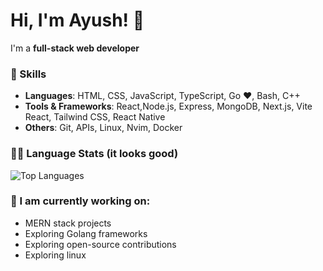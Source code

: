 # Hi, I'm Ayush! 👋

I'm a **full-stack web developer**

### 🚀 Skills

- **Languages**: HTML, CSS, JavaScript, TypeScript, Go ❤️, Bash, C++
- **Tools & Frameworks**: React,Node.js, Express, MongoDB, Next.js, Vite React, Tailwind CSS, React Native
- **Others**: Git, APIs, Linux, Nvim, Docker

### 🧑‍💻 Language Stats (it looks good)

![Top Languages](https://github-readme-stats.vercel.app/api/top-langs/?username=theayusharma&layout=compact)

### 🌱 I am currently working on:

- MERN stack projects
- Exploring Golang frameworks
- Exploring open-source contributions
- Exploring linux
